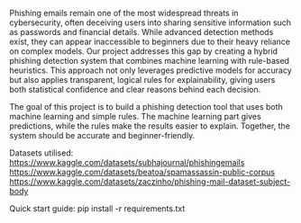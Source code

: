 Phishing emails remain one of the most widespread threats in cybersecurity, often deceiving users into sharing sensitive information such as passwords and financial details. While advanced detection methods exist, they can appear inaccessible to beginners due to their heavy reliance on complex models. Our project addresses this gap by creating a hybrid phishing detection system that combines machine learning with rule-based heuristics. This approach not only leverages predictive models for accuracy but also applies transparent, logical rules for explainability, giving users both statistical confidence and clear reasons behind each decision.

The goal of this project is to build a phishing detection tool that uses both machine learning and simple rules. The machine learning part gives predictions, while the rules make the results easier to explain. Together, the system should be accurate and beginner-friendly.

Datasets utilised:
https://www.kaggle.com/datasets/subhajournal/phishingemails
https://www.kaggle.com/datasets/beatoa/spamassassin-public-corpus
https://www.kaggle.com/datasets/zaczinho/phishing-mail-dataset-subject-body

Quick start guide:
pip install -r requirements.txt
